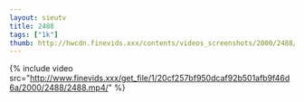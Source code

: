 ```yaml
--- 
layout: sieutv
title: 2488
tags: ["1k"]
thumb: http://hwcdn.finevids.xxx/contents/videos_screenshots/2000/2488/preview.mp4.jpg
---
```

{% include video src="http://www.finevids.xxx/get_file/1/20cf257bf950dcaf92b501afb9f46d6a/2000/2488/2488.mp4/" %} 
